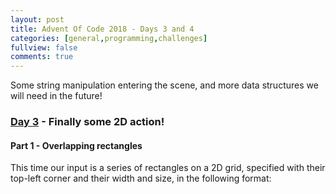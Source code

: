 ```yaml
---
layout: post
title: Advent Of Code 2018 - Days 3 and 4
categories: [general,programming,challenges]
fullview: false
comments: true
---
```


Some string manipulation entering the scene, and more data structures we will need in the future!

### [Day 3](https://adventofcode.com/2018/day/3) - Finally some 2D action! 
#### Part 1 - Overlapping rectangles 

This time our input is a series of rectangles on a 2D grid, specified with their top-left corner and their width and size, in the following format:

